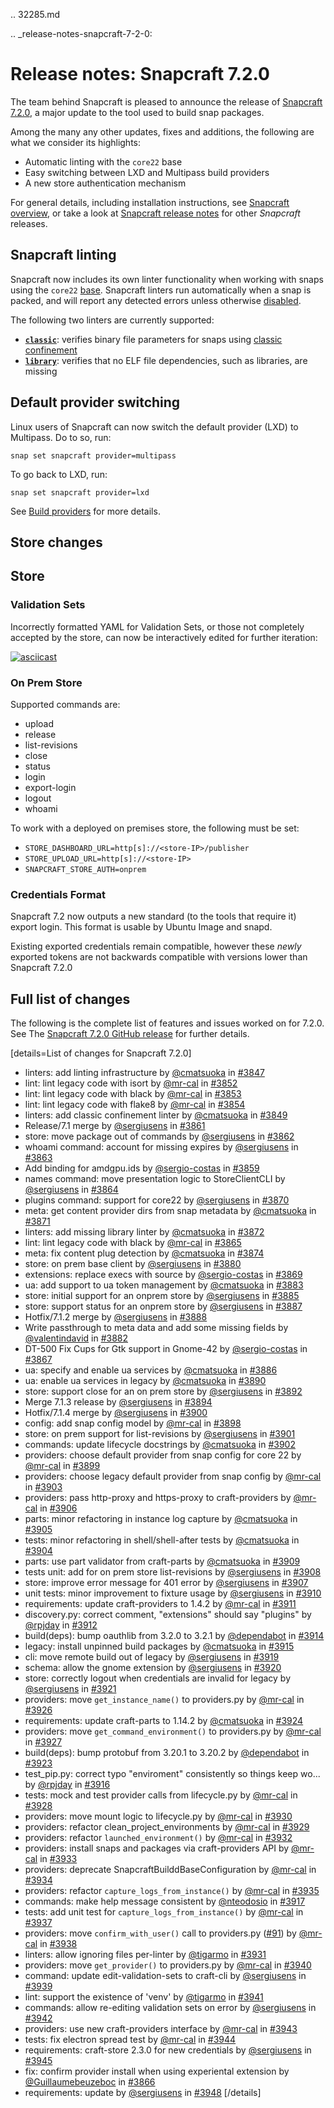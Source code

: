 .. 32285.md

.. _release-notes-snapcraft-7-2-0:

# Release notes: Snapcraft 7.2.0

The team behind Snapcraft is pleased to announce the release of [Snapcraft 7.2.0](https://github.com/snapcore/snapcraft/releases/tag/7.2.0), a major update to the tool used to build snap packages.

Among the many any other updates, fixes and additions, the following are what we consider its highlights:

* Automatic linting with the `core22` base
* Easy switching between LXD and Multipass build providers
* A new store authentication mechanism

For general details, including installation instructions, see [Snapcraft overview](https://snapcraft.io/docs/snapcraft-overview), or take a look at [Snapcraft release notes](https://snapcraft.io/docs/snapcraft-release-notes) for other *Snapcraft* releases.

## Snapcraft linting

Snapcraft now includes its own linter functionality when working with snaps using the `core22` [base](base-snaps.md). Snapcraft linters run automatically when a snap is packed, and will report any detected errors unless otherwise [disabled](snapcraft-linters.md#heading--disabled).

The following two linters are currently supported:

* **[`classic`](classic-linter.md)**: verifies binary file parameters for snaps using [classic confinement](snap-confinement.md)
* **[`library`](library-linter.md)**: verifies that no ELF file dependencies, such as libraries, are missing

## Default provider switching

Linux users of Snapcraft can now switch the default provider (LXD) to Multipass. Do to so, run:

```
snap set snapcraft provider=multipass
```

To go back to LXD, run:

```
snap set snapcraft provider=lxd
```

See [Build providers](build-providers.md) for more details.

## Store changes

## Store

### Validation Sets

Incorrectly formatted YAML for Validation Sets, or those not completely accepted by the store, can now be interactively edited for further iteration:

[![asciicast](https://camo.githubusercontent.com/8512e6406ff4e2f4664d906da472af0456df1cd6d0928fe6afe229166c10e314/68747470733a2f2f61736369696e656d612e6f72672f612f32435572644f78645648634934417857515a4634334d5248512e737667)](https://asciinema.org/a/2CUrdOxdVHcI4AxWQZF43MRHQ)

### On Prem Store

Supported commands are:

* upload
* release
* list-revisions
* close
* status
* login
* export-login
* logout
* whoami

To work with a deployed on premises store, the following must be set:

* `STORE_DASHBOARD_URL=http[s]://<store-IP>/publisher`
* `STORE_UPLOAD_URL=http[s]://<store-IP>`
* `SNAPCRAFT_STORE_AUTH=onprem`

### Credentials Format

Snapcraft 7.2 now outputs a new standard (to the tools that require it) export login. This format is usable by Ubuntu Image and snapd.

Existing exported credentials remain compatible, however these *newly* exported tokens are not backwards compatible with versions lower than Snapcraft 7.2.0

## Full list of changes

The following is the complete list of features and issues worked on for 7.2.0. See The [Snapcraft 7.2.0 GitHub release](https://github.com/snapcore/snapcraft/releases/tag/7.2.0) for further details.

[details=List of changes for Snapcraft 7.2.0]
-   linters: add linting infrastructure by [@cmatsuoka](https://github.com/cmatsuoka) in [#3847](https://github.com/snapcore/snapcraft/pull/3847)
-   lint: lint legacy code with isort by [@mr-cal](https://github.com/mr-cal) in [#3852](https://github.com/snapcore/snapcraft/pull/3852)
-   lint: lint legacy code with black by [@mr-cal](https://github.com/mr-cal) in [#3853](https://github.com/snapcore/snapcraft/pull/3853)
-   lint: lint legacy code with flake8 by [@mr-cal](https://github.com/mr-cal) in [#3854](https://github.com/snapcore/snapcraft/pull/3854)
-   linters: add classic confinement linter by [@cmatsuoka](https://github.com/cmatsuoka) in [#3849](https://github.com/snapcore/snapcraft/pull/3849)
-   Release/7.1 merge by [@sergiusens](https://github.com/sergiusens) in [#3861](https://github.com/snapcore/snapcraft/pull/3861)
-   store: move package out of commands by [@sergiusens](https://github.com/sergiusens) in [#3862](https://github.com/snapcore/snapcraft/pull/3862)
-   whoami command: account for missing expires by [@sergiusens](https://github.com/sergiusens) in [#3863](https://github.com/snapcore/snapcraft/pull/3863)
-   Add binding for amdgpu.ids by [@sergio-costas](https://github.com/sergio-costas) in [#3859](https://github.com/snapcore/snapcraft/pull/3859)
-   names command: move presentation logic to StoreClientCLI by [@sergiusens](https://github.com/sergiusens) in [#3864](https://github.com/snapcore/snapcraft/pull/3864)
-   plugins command: support for core22 by [@sergiusens](https://github.com/sergiusens) in [#3870](https://github.com/snapcore/snapcraft/pull/3870)
-   meta: get content provider dirs from snap metadata by [@cmatsuoka](https://github.com/cmatsuoka) in [#3871](https://github.com/snapcore/snapcraft/pull/3871)
-   linters: add missing library linter by [@cmatsuoka](https://github.com/cmatsuoka) in [#3872](https://github.com/snapcore/snapcraft/pull/3872)
-   lint: lint legacy code with black by [@mr-cal](https://github.com/mr-cal) in [#3865](https://github.com/snapcore/snapcraft/pull/3865)
-   meta: fix content plug detection by [@cmatsuoka](https://github.com/cmatsuoka) in [#3874](https://github.com/snapcore/snapcraft/pull/3874)
-   store: on prem base client by [@sergiusens](https://github.com/sergiusens) in [#3880](https://github.com/snapcore/snapcraft/pull/3880)
-   extensions: replace execs with source by [@sergio-costas](https://github.com/sergio-costas) in [#3869](https://github.com/snapcore/snapcraft/pull/3869)
-   ua: add support to ua token management by [@cmatsuoka](https://github.com/cmatsuoka) in [#3883](https://github.com/snapcore/snapcraft/pull/3883)
-   store: initial support for an onprem store by [@sergiusens](https://github.com/sergiusens) in [#3885](https://github.com/snapcore/snapcraft/pull/3885)
-   store: support status for an onprem store by [@sergiusens](https://github.com/sergiusens) in [#3887](https://github.com/snapcore/snapcraft/pull/3887)
-   Hotfix/7.1.2 merge by [@sergiusens](https://github.com/sergiusens) in [#3888](https://github.com/snapcore/snapcraft/pull/3888)
-   Write passthrough to meta data and add some missing fields by [@valentindavid](https://github.com/valentindavid) in [#3882](https://github.com/snapcore/snapcraft/pull/3882)
-   DT-500 Fix Cups for Gtk support in Gnome-42 by [@sergio-costas](https://github.com/sergio-costas) in [#3867](https://github.com/snapcore/snapcraft/pull/3867)
-   ua: specify and enable ua services by [@cmatsuoka](https://github.com/cmatsuoka) in [#3886](https://github.com/snapcore/snapcraft/pull/3886)
-   ua: enable ua services in legacy by [@cmatsuoka](https://github.com/cmatsuoka) in [#3890](https://github.com/snapcore/snapcraft/pull/3890)
-   store: support close for an on prem store by [@sergiusens](https://github.com/sergiusens) in [#3892](https://github.com/snapcore/snapcraft/pull/3892)
-   Merge 7.1.3 release by [@sergiusens](https://github.com/sergiusens) in [#3894](https://github.com/snapcore/snapcraft/pull/3894)
-   Hotfix/7.1.4 merge by [@sergiusens](https://github.com/sergiusens) in [#3900](https://github.com/snapcore/snapcraft/pull/3900)
-   config: add snap config model by [@mr-cal](https://github.com/mr-cal) in [#3898](https://github.com/snapcore/snapcraft/pull/3898)
-   store: on prem support for list-revisions by [@sergiusens](https://github.com/sergiusens) in [#3901](https://github.com/snapcore/snapcraft/pull/3901)
-   commands: update lifecycle docstrings by [@cmatsuoka](https://github.com/cmatsuoka) in [#3902](https://github.com/snapcore/snapcraft/pull/3902)
-   providers: choose default provider from snap config for core 22 by [@mr-cal](https://github.com/mr-cal) in [#3899](https://github.com/snapcore/snapcraft/pull/3899)
-   providers: choose legacy default provider from snap config by [@mr-cal](https://github.com/mr-cal) in [#3903](https://github.com/snapcore/snapcraft/pull/3903)
-   providers: pass http-proxy and https-proxy to craft-providers by [@mr-cal](https://github.com/mr-cal) in [#3906](https://github.com/snapcore/snapcraft/pull/3906)
-   parts: minor refactoring in instance log capture by [@cmatsuoka](https://github.com/cmatsuoka) in [#3905](https://github.com/snapcore/snapcraft/pull/3905)
-   tests: minor refactoring in shell/shell-after tests by [@cmatsuoka](https://github.com/cmatsuoka) in [#3904](https://github.com/snapcore/snapcraft/pull/3904)
-   parts: use part validator from craft-parts by [@cmatsuoka](https://github.com/cmatsuoka) in [#3909](https://github.com/snapcore/snapcraft/pull/3909)
-   tests unit: add for on prem store list-revisions by [@sergiusens](https://github.com/sergiusens) in [#3908](https://github.com/snapcore/snapcraft/pull/3908)
-   store: improve error message for 401 error by [@sergiusens](https://github.com/sergiusens) in [#3907](https://github.com/snapcore/snapcraft/pull/3907)
-   unit tests: minor improvement to fixture usage by [@sergiusens](https://github.com/sergiusens) in [#3910](https://github.com/snapcore/snapcraft/pull/3910)
-   requirements: update craft-providers to 1.4.2 by [@mr-cal](https://github.com/mr-cal) in [#3911](https://github.com/snapcore/snapcraft/pull/3911)
-   discovery.py: correct comment, "extensions" should say "plugins" by [@rpjday](https://github.com/rpjday) in [#3912](https://github.com/snapcore/snapcraft/pull/3912)
-   build(deps): bump oauthlib from 3.2.0 to 3.2.1 by [@dependabot](https://github.com/dependabot) in [#3914](https://github.com/snapcore/snapcraft/pull/3914)
-   legacy: install unpinned build packages by [@cmatsuoka](https://github.com/cmatsuoka) in [#3915](https://github.com/snapcore/snapcraft/pull/3915)
-   cli: move remote build out of legacy by [@sergiusens](https://github.com/sergiusens) in [#3919](https://github.com/snapcore/snapcraft/pull/3919)
-   schema: allow the gnome extension by [@sergiusens](https://github.com/sergiusens) in [#3920](https://github.com/snapcore/snapcraft/pull/3920)
-   store: correctly logout when credentials are invalid for legacy by [@sergiusens](https://github.com/sergiusens) in [#3921](https://github.com/snapcore/snapcraft/pull/3921)
-   providers: move `get_instance_name()` to providers.py by [@mr-cal](https://github.com/mr-cal) in [#3926](https://github.com/snapcore/snapcraft/pull/3926)
-   requirements: update craft-parts to 1.14.2 by [@cmatsuoka](https://github.com/cmatsuoka) in [#3924](https://github.com/snapcore/snapcraft/pull/3924)
-   providers: move `get_command_environment()` to providers.py by [@mr-cal](https://github.com/mr-cal) in [#3927](https://github.com/snapcore/snapcraft/pull/3927)
-   build(deps): bump protobuf from 3.20.1 to 3.20.2 by [@dependabot](https://github.com/dependabot) in [#3923](https://github.com/snapcore/snapcraft/pull/3923)
-   test_pip.py: correct typo "enviroment" consistently so things keep wo... by [@rpjday](https://github.com/rpjday) in [#3916](https://github.com/snapcore/snapcraft/pull/3916)
-   tests: mock and test provider calls from lifecycle.py by [@mr-cal](https://github.com/mr-cal) in [#3928](https://github.com/snapcore/snapcraft/pull/3928)
-   providers: move mount logic to lifecycle.py by [@mr-cal](https://github.com/mr-cal) in [#3930](https://github.com/snapcore/snapcraft/pull/3930)
-   providers: refactor clean_project_environments by [@mr-cal](https://github.com/mr-cal) in [#3929](https://github.com/snapcore/snapcraft/pull/3929)
-   providers: refactor `launched_environment()` by [@mr-cal](https://github.com/mr-cal) in [#3932](https://github.com/snapcore/snapcraft/pull/3932)
-   providers: install snaps and packages via craft-providers API by [@mr-cal](https://github.com/mr-cal) in [#3933](https://github.com/snapcore/snapcraft/pull/3933)
-   providers: deprecate SnapcraftBuilddBaseConfiguration by [@mr-cal](https://github.com/mr-cal) in [#3934](https://github.com/snapcore/snapcraft/pull/3934)
-   providers: refactor `capture_logs_from_instance()` by [@mr-cal](https://github.com/mr-cal) in [#3935](https://github.com/snapcore/snapcraft/pull/3935)
-   commands: make help message consistent by [@nteodosio](https://github.com/nteodosio) in [#3917](https://github.com/snapcore/snapcraft/pull/3917)
-   tests: add unit test for `capture_logs_from_instance()` by [@mr-cal](https://github.com/mr-cal) in [#3937](https://github.com/snapcore/snapcraft/pull/3937)
-   providers: move `confirm_with_user()` call to providers.py ([#91](https://github.com/snapcore/snapcraft/pull/91)) by [@mr-cal](https://github.com/mr-cal) in [#3938](https://github.com/snapcore/snapcraft/pull/3938)
-   linters: allow ignoring files per-linter by [@tigarmo](https://github.com/tigarmo) in [#3931](https://github.com/snapcore/snapcraft/pull/3931)
-   providers: move `get_provider()` to providers.py by [@mr-cal](https://github.com/mr-cal) in [#3940](https://github.com/snapcore/snapcraft/pull/3940)
-   command: update edit-validation-sets to craft-cli by [@sergiusens](https://github.com/sergiusens) in [#3939](https://github.com/snapcore/snapcraft/pull/3939)
-   lint: support the existence of 'venv' by [@tigarmo](https://github.com/tigarmo) in [#3941](https://github.com/snapcore/snapcraft/pull/3941)
-   commands: allow re-editing validation sets on error by [@sergiusens](https://github.com/sergiusens) in [#3942](https://github.com/snapcore/snapcraft/pull/3942)
-   providers: use new craft-providers interface by [@mr-cal](https://github.com/mr-cal) in [#3943](https://github.com/snapcore/snapcraft/pull/3943)
-   tests: fix electron spread test by [@mr-cal](https://github.com/mr-cal) in [#3944](https://github.com/snapcore/snapcraft/pull/3944)
-   requirements: craft-store 2.3.0 for new credentials by [@sergiusens](https://github.com/sergiusens) in [#3945](https://github.com/snapcore/snapcraft/pull/3945)
-   fix: confirm provider install when using experiental extension by [@Guillaumebeuzeboc](https://github.com/Guillaumebeuzeboc) in [#3866](https://github.com/snapcore/snapcraft/pull/3866)
-   requirements: update by [@sergiusens](https://github.com/sergiusens) in [#3948](https://github.com/snapcore/snapcraft/pull/3948)
[/details]